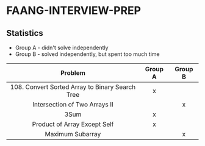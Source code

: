 # FAANG-INTERVIEW-PREP

## Statistics

- Group A - didn't solve independently
- Group B - solved independently, but spent too much time

| Problem | Group A  | Group B  |
| :---------:| :---------: | :--------: |
|   108. Convert Sorted Array to Binary Search Tree |   x   |          |
|   Intersection of Two Arrays II |      |    x      |
|   3Sum  |  x   |          |
|Product of Array Except Self | x      |          |
|    Maximum Subarray |     |   x   |
